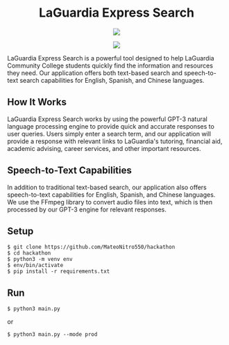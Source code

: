 <h1 align="center">LaGuardia Express Search</h1>

<p align="center">
  <img src="https://raw.githubusercontent.com/MateoNitro550/hackathon/main/hackathon/static/assets/home.png">
</p>

<p align="center">
  <img src="https://raw.githubusercontent.com/MateoNitro550/hackathon/main/hackathon/static/assets/resources.png">
</p>

LaGuardia Express Search is a powerful tool designed to help LaGuardia Community College students quickly find the information and resources they need. Our application offers both text-based search and speech-to-text search capabilities for English, Spanish, and Chinese languages.

## How It Works

LaGuardia Express Search works by using the powerful GPT-3 natural language processing engine to provide quick and accurate responses to user queries. Users simply enter a search term, and our application will provide a response with relevant links to LaGuardia's tutoring, financial aid, academic advising, career services, and other important resources.

## Speech-to-Text Capabilities

In addition to traditional text-based search, our application also offers speech-to-text capabilities for English, Spanish, and Chinese languages. We use the FFmpeg library to convert audio files into text, which is then processed by our GPT-3 engine for relevant responses.

## Setup
```
$ git clone https://github.com/MateoNitro550/hackathon
$ cd hackathon
$ python3 -m venv env
$ env/bin/activate
$ pip install -r requirements.txt
```

## Run
```
$ python3 main.py
```
or
```
$ python3 main.py --mode prod
```
